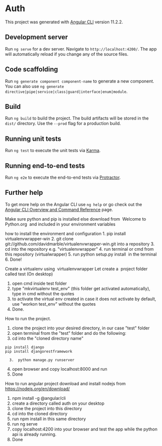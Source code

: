 # Auth

This project was generated with [Angular CLI](https://github.com/angular/angular-cli) version 11.2.2.

## Development server

Run `ng serve` for a dev server. Navigate to `http://localhost:4200/`. The app will automatically reload if you change any of the source files.

## Code scaffolding

Run `ng generate component component-name` to generate a new component. You can also use `ng generate directive|pipe|service|class|guard|interface|enum|module`.

## Build

Run `ng build` to build the project. The build artifacts will be stored in the `dist/` directory. Use the `--prod` flag for a production build.

## Running unit tests

Run `ng test` to execute the unit tests via [Karma](https://karma-runner.github.io).

## Running end-to-end tests

Run `ng e2e` to execute the end-to-end tests via [Protractor](http://www.protractortest.org/).

## Further help

To get more help on the Angular CLI use `ng help` or go check out the [Angular CLI Overview and Command Reference](https://angular.io/cli) page.


Make sure python and pip is installed else download from  Welcome to Python.org  and included in your environment variables 

how to install the environment and configuration
	1. pip install virtualenvwrapper-win
	2. git clone git://github.com/davidmarble/virtualenvwrapper-win.git into a repository
	3. cd into the repository e.g. "virtualenvwrapper"
	4. run terminal or cmd from this repository (virtualwrapper)
	5. run python setup.py install  in the terminal
	6. Done!

Create a virtualenv using  virtualenvwrapper
Let create a  project folder called test (On desktop)
1. open cmd inside test folder
2. type "mkvirtualenv test_env"  (this folder get activated automatically),  type in cmd without the quotes
3. to activate the virtual env created in case it does not activate by default, use "workon test_env" without the quotes
4. Done.

How to run the project. 
1. clone the project into your desired directory, in our case "test" folder
2. open terminal from the "test" folder and do the following:
3. cd into the "cloned directory name"
```
pip install django 
pip install djangorestframework
```
      3.  python manage.py runserver
4. open browser and copy localhost:8000 and run
5. Done


How to run angular project
download and install nodejs from  https://nodejs.org/en/download/
1. npm install -g @angular/cli
2. create a directory called auth on your desktop 
3. clone the project into this directory
4. cd into the cloned directory
5. run npm install in this same directory
6. run ng serve
7. copy localhost:4200 into your browser and test the app while the python api is already running.
8. Done